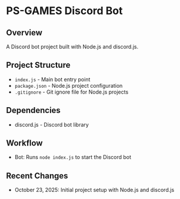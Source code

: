 # PS-GAMES Discord Bot

## Overview
A Discord bot project built with Node.js and discord.js.

## Project Structure
- `index.js` - Main bot entry point
- `package.json` - Node.js project configuration
- `.gitignore` - Git ignore file for Node.js projects

## Dependencies
- discord.js - Discord bot library

## Workflow
- Bot: Runs `node index.js` to start the Discord bot

## Recent Changes
- October 23, 2025: Initial project setup with Node.js and discord.js
